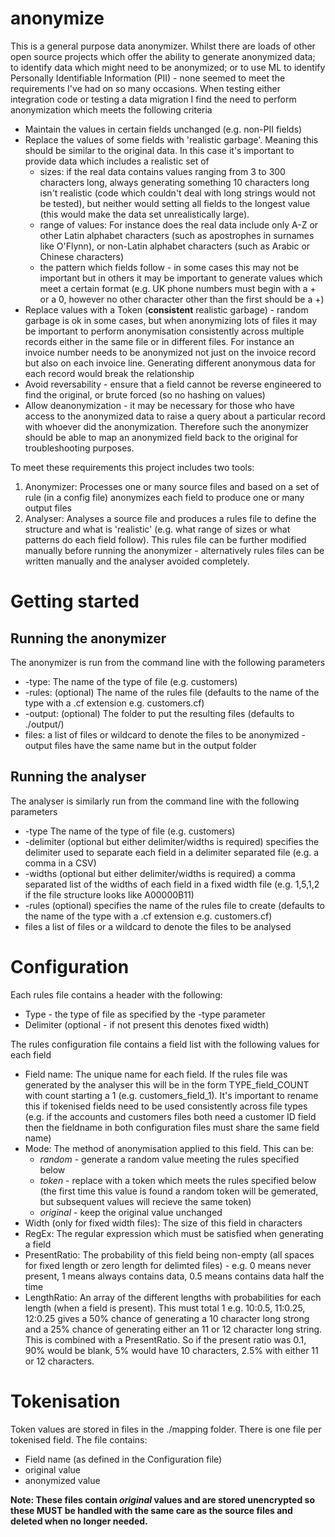 # anonymize
This is a general purpose data anonymizer. Whilst there are loads of other open source projects which offer the ability to generate anonymized data; to identify data which might need to be anonymized; or to use ML to identify Personally Identifiable Information (PII) - none seemed to meet the requirements I've had on so many occasions. When testing either integration code or testing a data migration I find the need to perform anonymization which meets the following criteria
* Maintain the values in certain fields unchanged (e.g. non-PII fields)
* Replace the values of some fields with 'realistic garbage'. Meaning this should be similar to the original data. In this case it's important to provide data which includes a realistic set of  
  * sizes: if the real data contains values ranging from 3 to 300 characters long, always generating something 10 characters long isn't realistic (code which couldn't deal with long strings would not be tested), but neither would setting all fields to the longest value (this would make the data set unrealistically large).
  * range of values: For instance does the real data include only A-Z or other Latin alphabet characters (such as apostrophes in surnames like O'Flynn), or non-Latin alphabet characters (such as Arabic or Chinese characters) 
  * the pattern which fields follow - in some cases this may not be important but in others it may be important to generate values which meet a certain format (e.g. UK phone numbers must begin with a + or a 0, however no other character other than the first should be a +)
* Replace values with a Token (**consistent** realistic garbage) - random garbage is ok in some cases, but when anonymizing lots of files it may be important to perform anonymisation consistently across multiple records either in the same file or in different files. For instance an invoice number needs to be anonymized not just on the invoice record but also on each invoice line. Generating different anonymous data for each record would break the relationship
* Avoid reversability - ensure that a field cannot be reverse engineered to find the original, or brute forced (so no hashing on values)
* Allow deanonymization - it may be necessary for those who have access to the anonymized data to raise a query about a particular record with whoever did the anonymization. Therefore such the anonymizer should be able to map an anonymized field back to the original for troubleshooting purposes.

To meet these requirements this project includes two tools:
1. Anonymizer: Processes one or many source files and based on a set of rule (in a config file) anonymizes each field to produce one or many output files
2. Analyser: Analyses a source file and produces a rules file to define the structure and what is 'realistic' (e.g. what range of sizes or what patterns do each field follow). This rules file can be further  modified manually before running the anonymizer - alternatively rules files can be written manually and the analyser avoided completely.

# Getting started
## Running the anonymizer
The anonymizer is run from the command line with the following parameters
- -type: The name of the type of file (e.g. customers)
- -rules: (optional) The name of the rules file (defaults to the name of the type with a .cf extension e.g. customers.cf)
- -output: (optional) The folder to put the resulting files (defaults to ./output/)
- files: a list of files or wildcard to denote the files to be anonymized - output files have the same name but in the output folder

## Running the analyser
The analyser is similarly run from the command line with the following parameters
- -type The name of the type of file (e.g. customers)
- -delimiter (optional but either delimiter/widths is required) specifies the delimiter used to separate each field in a delimiter separated file (e.g. a comma in a CSV)
- -widths (optional but either delimiter/widths is required) a comma separated list of the widths of each field in a fixed width file (e.g. 1,5,1,2 if the file structure looks like A00000B11)
- -rules (optional) specifies the name of the rules file to create (defaults to the name of the type with a .cf extension e.g. customers.cf)
- files a list of files or a wildcard to denote the files to be analysed

# Configuration
Each rules file contains a header with the following:
* Type - the type of file as specified by the -type parameter
* Delimiter (optional - if not present this denotes fixed width)

The rules configuration file contains a field list with the following values for each field
* Field name: The unique name for each field. If the rules file was generated by the analyser this will be in the form TYPE_field_COUNT with count starting a 1 (e.g. customers_field_1). It's important to rename this if tokenised fields need to be used consistently across file types (e.g. if the accounts and customers files both need a customer ID field then the fieldname in both configuration files must share the same field name)
* Mode: The method of anonymisation applied to this field. This can be:
  * *random* - generate a random value meeting the rules specified below
  * *token* - replace with a token which meets the rules specified below (the first time this value is found a random token will be gemerated, but subsequent values will recieve the same token)
  * *original* - keep the original value unchanged  
* Width (only for fixed width files): The size of this field in characters
* RegEx: The regular expression which must be satisfied when generating a field
* PresentRatio: The probability of this field being non-empty (all spaces for fixed length or zero length for delimted files) - e.g. 0 means never present, 1 means always contains data, 0.5 means contains data half the time
* LengthRatio: An array of the different lengths with probabilities for each length (when a field is present). This must total 1 e.g. 10:0.5, 11:0.25, 12:0.25 gives a 50% chance of generating a 10 character long strong and a 25% chance of generating either an 11 or 12 character long string. This is combined with a PresentRatio. So if the present ratio was 0.1, 90% would be blank, 5% would have 10 characters, 2.5% with either 11 or 12 characters.

# Tokenisation
Token values are stored in files in the ./mapping folder. There is one file per tokenised field. The file contains:
* Field name (as defined in the Configuration file)
* original value
* anonymized value

**Note: These files contain _original_ values and are stored unencrypted so these MUST be handled with the same care as the source files and deleted when no longer needed.**
